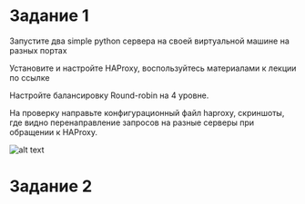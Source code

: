 # Задание 1

Запустите два simple python сервера на своей виртуальной машине на разных портах

Установите и настройте HAProxy, воспользуйтесь материалами к лекции по ссылке

Настройте балансировку Round-robin на 4 уровне.

На проверку направьте конфигурационный файл haproxy, скриншоты, где видно перенаправление запросов на разные серверы при обращении к HAProxy.
 
![alt text]()


# Задание 2



